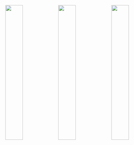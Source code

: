 <img src="https://media.giphy.com/media/mtrWumAn1N9Hg27BrI/giphy.gif" width=33% height=33% /><img src="https://media.giphy.com/media/RpfFaFtvarYg3lexDc/giphy.gif" width=33% height=33% /><img src="https://media.giphy.com/media/XRt0oP8fn9pUgUO0bw/giphy.gif" width=33% height=33% />

<!--
**irrelevantRyan/irrelevantRyan** is a ✨ _special_ ✨ repository because its `README.md` (this file) appears on your GitHub profile.

Here are some ideas to get you started:

- 🔭 I’m currently working on ...
- 🌱 I’m currently learning ...
- 👯 I’m looking to collaborate on ...
- 🤔 I’m looking for help with ...
- 💬 Ask me about ...
- 📫 How to reach me: ...
- 😄 Pronouns: ...
- ⚡ Fun fact: ...
-->
